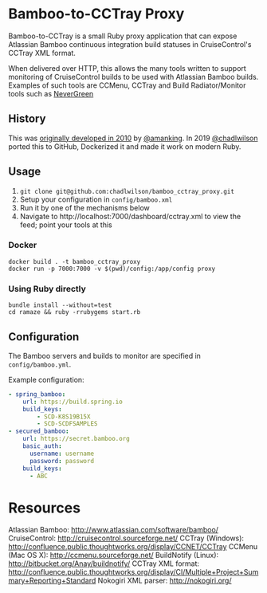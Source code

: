 # Bamboo-to-CCTray Proxy

Bamboo-to-CCTray is a small Ruby proxy application that can expose Atlassian Bamboo continuous integration build statuses 
in CruiseControl's CCTray XML format.

When delivered over HTTP, this allows the many tools written to support monitoring of CruiseControl builds to be 
used with Atlassian Bamboo builds. Examples of such tools are CCMenu, CCTray and Build Radiator/Monitor tools such as 
[NeverGreen](https://github.com/build-canaries/nevergreen)

## History

This was [originally developed in 2010](http://bitbucket.org/amanking/to_cctray/) by [@amanking](https://github.com/amanking). In 2019 [@chadlwilson](https://github.com/chadlwilson) ported this to 
GitHub, Dockerized it and made it work on modern Ruby.

## Usage

1. `git clone git@github.com:chadlwilson/bamboo_cctray_proxy.git`
1. Setup your configuration in `config/bamboo.xml`
1. Run it by one of the mechanisms below
1. Navigate to http://localhost:7000/dashboard/cctray.xml to view the feed; point your tools at this

### Docker

```
docker build . -t bamboo_cctray_proxy
docker run -p 7000:7000 -v $(pwd)/config:/app/config proxy
```

### Using Ruby directly

```
bundle install --without=test
cd ramaze && ruby -rrubygems start.rb
```

## Configuration

The Bamboo servers and builds to monitor are specified in `config/bamboo.yml`. 

Example configuration:
```yaml
- spring_bamboo:
    url: https://build.spring.io
    build_keys:
        - SCD-K8S19B15X
        - SCD-SCDFSAMPLES
- secured_bamboo:
    url: https://secret.bamboo.org
    basic_auth:
      username: username
      password: password
    build_keys:
      - ABC
```

# Resources

Atlassian Bamboo: http://www.atlassian.com/software/bamboo/
CruiseControl: http://cruisecontrol.sourceforge.net/
CCTray (Windows): http://confluence.public.thoughtworks.org/display/CCNET/CCTray
CCMenu (Mac OS X): http://ccmenu.sourceforge.net/
BuildNotify (Linux): http://bitbucket.org/Anay/buildnotify/
CCTray XML format: http://confluence.public.thoughtworks.org/display/CI/Multiple+Project+Summary+Reporting+Standard
Nokogiri XML parser: http://nokogiri.org/
